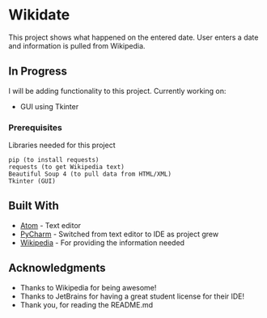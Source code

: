 # Wikidate

This project shows what happened on the entered date. User enters a date and information is pulled from Wikipedia. 

## In Progress

I will be adding functionality to this project. Currently working on:

 - GUI using Tkinter

### Prerequisites

Libraries needed for this project

```
pip (to install requests)
requests (to get Wikipedia text)
Beautiful Soup 4 (to pull data from HTML/XML)
Tkinter (GUI)
```

## Built With

* [Atom](https://atom.io/) - Text editor
* [PyCharm](https://www.jetbrains.com/pycharm/) - Switched from text editor to IDE as project grew
* [Wikipedia](Wikipedia.org) - For providing the information needed

## Acknowledgments

* Thanks to Wikipedia for being awesome!
* Thanks to JetBrains for having a great student license for their IDE!
* Thank you, for reading the README.md
